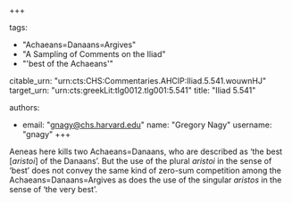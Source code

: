 +++

tags:
- "Achaeans=Danaans=Argives"
- "A Sampling of Comments on the Iliad"
- "&#39;best of the Achaeans&#39;"

citable_urn: "urn:cts:CHS:Commentaries.AHCIP:Iliad.5.541.wouwnHJ"
target_urn: "urn:cts:greekLit:tlg0012.tlg001:5.541"
title: "Iliad 5.541"

authors:
- email: "gnagy@chs.harvard.edu"
  name: "Gregory Nagy"
  username: "gnagy"
+++

<p>Aeneas here kills two Achaeans=Danaans, who are described as ‘the best [<em>aristoi</em>] of the Danaans’. But the use of the plural <em>aristoi</em> in the sense of ‘best’ does not convey the same kind of zero-sum competition among the Achaeans=Danaans=Argives as does the use of the singular <em>aristos</em> in the sense of ‘the very best’.  </p>